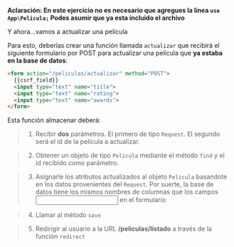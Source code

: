 **Aclaración: En este ejercicio no es necesario que agregues la línea `use App\Pelicula;` Podes asumir que ya esta incluido el archivo**

Y ahora...vamos a actualizar una película

Para esto, deberías crear una función llamada `actualizar` que recibirá el siguiente formulario por POST para actualizar una película que **ya estaba en la base de datos**:

``` html
<form action="/peliculas/actualizar" method="POST">
  {{csrf_field}}
  <input type="text" name="title">
  <input type="text" name="rating">
  <input type="text" name="awards">
</form>
```

Esta función almacenar deberá:

> 1. Recibir **dos** parámetros. El primero de tipo `Request`. El segundo será el id de la película a actualizar.

> 2. Obtener un objeto de tipo `Pelicula` mediante el método `find` y el id recibido como parámetro.

> 3. Asignarle los atributos actualizados al objeto `Pelicula` basandote en los datos provenientes del `Request`. Por suerte, la base de datos tiene los mismos nombres de columnas que los campos <input> en el formulario

> 4. Llamar al método `save`

> 5. Redirigir al usuario a la URL **/peliculas/listado** a través de la función `redirect`
